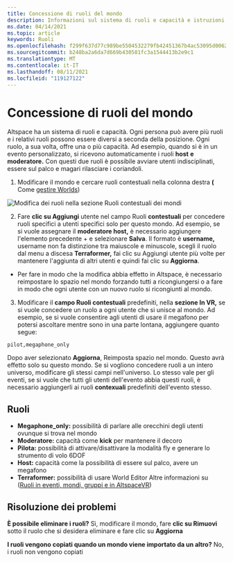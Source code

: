 ```yaml
---
title: Concessione di ruoli del mondo
description: Informazioni sul sistema di ruoli e capacità e istruzioni dettagliate per fornire agli utenti ruoli nel mondo AltspaceVR.
ms.date: 04/14/2021
ms.topic: article
keywords: Ruoli
ms.openlocfilehash: f299f637d77c989be5504532279fb42451367b4ac53095d00627f67402dd8552
ms.sourcegitcommit: b248ba2a6da7d669b430581fc3a1544413b2e9c1
ms.translationtype: MT
ms.contentlocale: it-IT
ms.lasthandoff: 08/11/2021
ms.locfileid: "119127122"
---
```

# <a name="granting-world-roles"></a>Concessione di ruoli del mondo

Altspace ha un sistema di ruoli e capacità. Ogni persona può avere più ruoli e i relativi ruoli possono essere diversi a seconda della posizione. Ogni ruolo, a sua volta, offre una o più capacità. Ad esempio, quando si è in un evento personalizzato, si ricevono automaticamente i ruoli **host** **e moderatore.** Con questi due ruoli è possibile avviare utenti indisciplinati, essere sul palco e magari rilasciare i coriandoli.

1. Modificare il mondo e cercare ruoli contestuali nella colonna destra **(** Come [gestire Worlds](managing-worlds.md))

![Modifica dei ruoli nella sezione Ruoli contestuali dei mondi](images/granting-roles.png)

2. Fare **clic su Aggiungi** utente nel campo Ruoli **contestuali** per concedere ruoli specifici a utenti specifici solo per questo mondo. Ad esempio, se si vuole assegnare il **moderatore host,** è necessario aggiungere l'elemento precedente  +  e selezionare **Salva**. Il formato è **username,** username non fa distinzione tra maiuscole e minuscole, scegli il ruolo dal menu a discesa **Terraformer,** fai clic su Aggiungi utente più volte per mantenere l'aggiunta di altri utenti e quindi fai clic su **Aggiorna**.

* Per fare in modo che la modifica abbia effetto in Altspace, è necessario reimpostare lo spazio nel mondo forzando tutti a ricongiungersi o a fare in modo che ogni utente con un nuovo ruolo si ricongiunti al mondo.

3. Modificare il **campo Ruoli contestuali** predefiniti, nella **sezione In VR,** se si vuole concedere un ruolo a ogni utente che si unisce al mondo. Ad esempio, se si vuole consentire agli utenti di usare il megafono per potersi ascoltare mentre sono in una parte lontana, aggiungere quanto segue:

```
pilot,megaphone_only
```

Dopo aver selezionato **Aggiorna**, Reimposta spazio nel mondo. Questo avrà effetto solo su questo mondo. Se si vogliono concedere ruoli a un intero universo, modificare gli stessi campi nell'universo. Lo stesso vale per gli eventi, se si vuole che tutti gli utenti dell'evento abbia questi ruoli, è necessario aggiungerli ai ruoli **contexuali** predefiniti dell'evento stesso.

## <a name="roles"></a>Ruoli

* **Megaphone_only:** possibilità di parlare alle orecchini degli utenti ovunque si trova nel mondo
* **Moderatore:** capacità come **kick** per mantenere il decoro
* **Pilota:** possibilità di attivare/disattivare la modalità fly e generare lo strumento di volo 6DOF
* **Host:** capacità come la possibilità di essere sul palco, avere un megafono
* **Terraformer:** possibilità di usare World Editor Altre informazioni su ([Ruoli in eventi, mondi, gruppi e in AltspaceVR](../getting-started/roles.md))

## <a name="troubleshooting"></a>Risoluzione dei problemi

**È possibile eliminare i ruoli?**
Sì, modificare il mondo, fare **clic su Rimuovi** sotto il ruolo che si desidera eliminare e fare clic su **Aggiorna**

**I ruoli vengono copiati quando un mondo viene importato da un altro?**
No, i ruoli non vengono copiati